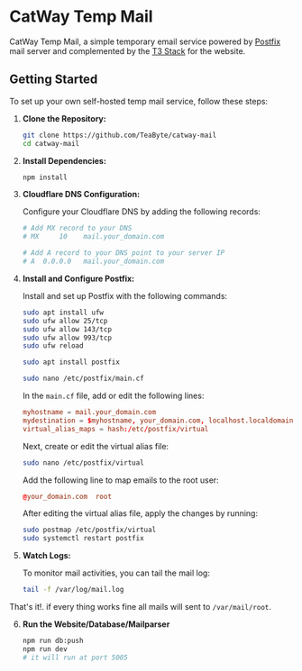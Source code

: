 # CatWay Temp Mail

CatWay Temp Mail, a simple temporary email service powered by [Postfix](https://www.postfix.org/) mail server and complemented by the [T3 Stack](https://create.t3.gg/) for the website.

## Getting Started

To set up your own self-hosted temp mail service, follow these steps:

1. **Clone the Repository:**

   ```sh
   git clone https://github.com/TeaByte/catway-mail
   cd catway-mail
   ```

2. **Install Dependencies:**

   ```sh
   npm install
   ```

3. **Cloudflare DNS Configuration:**

   Configure your Cloudflare DNS by adding the following records:

   ```py
   # Add MX record to your DNS
   # MX     10    mail.your_domain.com

   # Add A record to your DNS point to your server IP
   # A  0.0.0.0   mail.your_domain.com
   ```

4. **Install and Configure Postfix:**

   Install and set up Postfix with the following commands:

   ```sh
   sudo apt install ufw
   sudo ufw allow 25/tcp
   sudo ufw allow 143/tcp
   sudo ufw allow 993/tcp
   sudo ufw reload

   sudo apt install postfix

   sudo nano /etc/postfix/main.cf
   ```

   In the `main.cf` file, add or edit the following lines:

   ```conf
   myhostname = mail.your_domain.com
   mydestination = $myhostname, your_domain.com, localhost.localdomain, localhost, root
   virtual_alias_maps = hash:/etc/postfix/virtual
   ```

   Next, create or edit the virtual alias file:

   ```sh
   sudo nano /etc/postfix/virtual
   ```

   Add the following line to map emails to the root user:

   ```conf
   @your_domain.com  root
   ```

   After editing the virtual alias file, apply the changes by running:

   ```sh
   sudo postmap /etc/postfix/virtual
   sudo systemctl restart postfix
   ```

5. **Watch Logs:**

   To monitor mail activities, you can tail the mail log:

   ```sh
   tail -f /var/log/mail.log
   ```

That's it!. if every thing works fine all mails will sent to `/var/mail/root`.

6. **Run the Website/Database/Mailparser**

   ```sh
   npm run db:push
   npm run dev
   # it will run at port 5005
   ```
